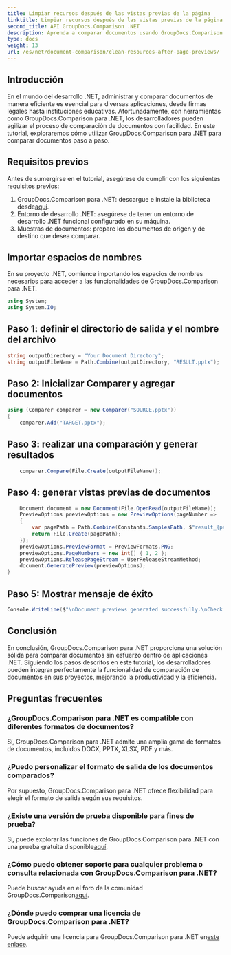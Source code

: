 ```yaml
---
title: Limpiar recursos después de las vistas previas de la página
linktitle: Limpiar recursos después de las vistas previas de la página
second_title: API GroupDocs.Comparison .NET
description: Aprenda a comparar documentos usando GroupDocs.Comparison para .NET paso a paso. Mejore sus aplicaciones .NET con una gestión de documentos eficiente.
type: docs
weight: 13
url: /es/net/document-comparison/clean-resources-after-page-previews/
---
```

## Introducción
En el mundo del desarrollo .NET, administrar y comparar documentos de manera eficiente es esencial para diversas aplicaciones, desde firmas legales hasta instituciones educativas. Afortunadamente, con herramientas como GroupDocs.Comparison para .NET, los desarrolladores pueden agilizar el proceso de comparación de documentos con facilidad. En este tutorial, exploraremos cómo utilizar GroupDocs.Comparison para .NET para comparar documentos paso a paso.
## Requisitos previos
Antes de sumergirse en el tutorial, asegúrese de cumplir con los siguientes requisitos previos:
1.  GroupDocs.Comparison para .NET: descargue e instale la biblioteca desde[aquí](https://releases.groupdocs.com/comparison/net/).
2. Entorno de desarrollo .NET: asegúrese de tener un entorno de desarrollo .NET funcional configurado en su máquina.
3. Muestras de documentos: prepare los documentos de origen y de destino que desea comparar.

## Importar espacios de nombres
En su proyecto .NET, comience importando los espacios de nombres necesarios para acceder a las funcionalidades de GroupDocs.Comparison para .NET.

```csharp
using System;
using System.IO;
```

## Paso 1: definir el directorio de salida y el nombre del archivo
```csharp
string outputDirectory = "Your Document Directory";
string outputFileName = Path.Combine(outputDirectory, "RESULT.pptx");
```
## Paso 2: Inicializar Comparer y agregar documentos
```csharp
using (Comparer comparer = new Comparer("SOURCE.pptx"))
{
    comparer.Add("TARGET.pptx");
```
## Paso 3: realizar una comparación y generar resultados
```csharp
    comparer.Compare(File.Create(outputFileName));
```
## Paso 4: generar vistas previas de documentos
```csharp
    Document document = new Document(File.OpenRead(outputFileName));
    PreviewOptions previewOptions = new PreviewOptions(pageNumber =>
    {
        var pagePath = Path.Combine(Constants.SamplesPath, $"result_{pageNumber}.png");
        return File.Create(pagePath);
    });
    previewOptions.PreviewFormat = PreviewFormats.PNG;
    previewOptions.PageNumbers = new int[] { 1, 2 };
    previewOptions.ReleasePageStream = UserReleaseStreamMethod;
    document.GeneratePreview(previewOptions);
}
```
## Paso 5: Mostrar mensaje de éxito
```csharp
Console.WriteLine($"\nDocument previews generated successfully.\nCheck output in {outputDirectory}.");
```

## Conclusión
En conclusión, GroupDocs.Comparison para .NET proporciona una solución sólida para comparar documentos sin esfuerzo dentro de aplicaciones .NET. Siguiendo los pasos descritos en este tutorial, los desarrolladores pueden integrar perfectamente la funcionalidad de comparación de documentos en sus proyectos, mejorando la productividad y la eficiencia.
## Preguntas frecuentes
### ¿GroupDocs.Comparison para .NET es compatible con diferentes formatos de documentos?
Sí, GroupDocs.Comparison para .NET admite una amplia gama de formatos de documentos, incluidos DOCX, PPTX, XLSX, PDF y más.
### ¿Puedo personalizar el formato de salida de los documentos comparados?
Por supuesto, GroupDocs.Comparison para .NET ofrece flexibilidad para elegir el formato de salida según sus requisitos.
### ¿Existe una versión de prueba disponible para fines de prueba?
 Sí, puede explorar las funciones de GroupDocs.Comparison para .NET con una prueba gratuita disponible[aquí](https://releases.groupdocs.com/).
### ¿Cómo puedo obtener soporte para cualquier problema o consulta relacionada con GroupDocs.Comparison para .NET?
 Puede buscar ayuda en el foro de la comunidad GroupDocs.Comparison[aquí](https://forum.groupdocs.com/c/comparison/12).
### ¿Dónde puedo comprar una licencia de GroupDocs.Comparison para .NET?
Puede adquirir una licencia para GroupDocs.Comparison para .NET en[este enlace](https://purchase.groupdocs.com/buy).